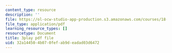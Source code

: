 ```yaml
---
content_type: resource
description: ''
file: https://ol-ocw-studio-app-production.s3.amazonaws.com/courses/18-01sc-single-variable-calculus-fall-2010/32a144504b070fefab9deadad03d6472_UBh66KVAJI.pdf
file_type: application/pdf
learning_resource_types: []
resourcetype: Document
title: 3play pdf file
uid: 32a14450-4b07-0fef-ab9d-eadad03d6472
---
```

